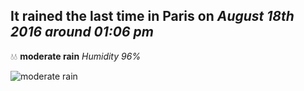 ## It rained the last time in Paris on *August 18th 2016 around 01:06 pm*
💧💧  **moderate rain** *Humidity 96%*

![moderate rain](http://openweathermap.org/img/w/10d.png)
